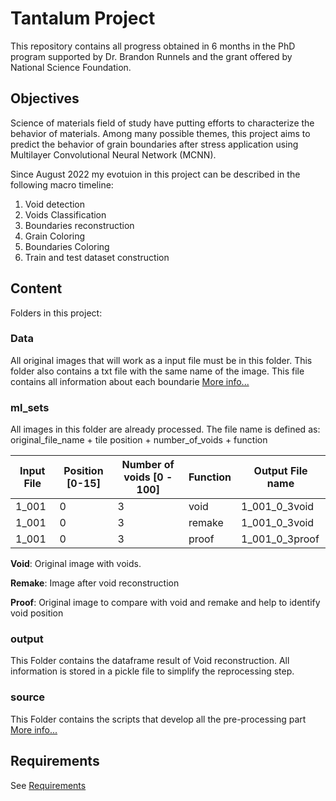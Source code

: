 # Tantalum Project

This repository contains all progress obtained in 6 months in the PhD program supported by Dr. Brandon Runnels and the grant offered by National Science Foundation.

## Objectives
Science of materials field of study have putting efforts to characterize the behavior of materials. Among many possible themes, this project aims to predict the behavior of grain boundaries after stress application using Multilayer Convolutional Neural Network (MCNN).

Since August 2022 my evotuion in this project can be described in the following macro timeline:

1. Void detection 
2. Voids Classification
3. Boundaries reconstruction 
4. Grain Coloring 
5. Boundaries Coloring 
6. Train and test dataset construction 

## Content
Folders in this project:
### Data
All original images that will work as a input file must be in this folder.
This folder also contains a txt file with the same name of the image. This file contains all information about each boundarie [More info...]()

### ml_sets
All images in this folder are already processed. The file name is defined as: original_file_name + tile position + number_of_voids + function

| Input File | Position [0-15] | Number of voids [0 - 100] | Function | Output File name |
|------------|-----------------|---------------------------|----------|------------------|
| 1_001      | 0               | 3                         | void     | 1_001_0_3void    |
| 1_001      | 0               | 3                         | remake   | 1_001_0_3void    |
| 1_001      | 0               | 3                         | proof    | 1_001_0_3proof   |

**Void**: Original image with voids.

**Remake**: Image after void reconstruction

**Proof**: Original image to compare with void and remake and help to identify void position

### output

This Folder contains the dataframe result of Void reconstruction. All information is stored in a pickle file to simplify the reprocessing step.



### source

This Folder contains the scripts that develop all the pre-processing part [More info...](source/README.md)

    

## Requirements
See [Requirements](requirements.txt)

